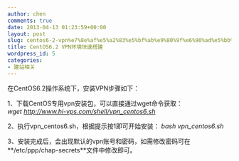 ```yaml
---
author: chen
comments: true
date: 2013-04-13 01:23:59+00:00
layout: post
slug: centos6-2-vpn%e7%8e%af%e5%a2%83%e5%bf%ab%e9%80%9f%e6%90%ad%e5%bb%ba
title: CentOS6.2 VPN环境快速搭建
wordpress_id: 5
categories:
- 建站相关
---
```


在CentOS6.2操作系统下，安装VPN步骤如下：

1、下载CentOS专用vpn安装包，可以直接通过wget命令获取：
_wget http://www.hi-vps.com/shell/vpn_centos6.sh_

2、执行vpn_centos6.sh，根据提示按1即可开始安装：
_bash vpn_centos6.sh_

3、安装完成后，会出现默认的vpn账号和密码，如需修改密码可在**/etc/ppp/chap-secrets**文件中修改即可。
